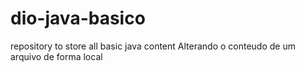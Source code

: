 # dio-java-basico
repository to store all basic java content
Alterando o conteudo de um arquivo de forma local